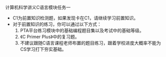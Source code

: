 计算机科学讲义C语言模块任务一

- C1为前置知识检测题，如果发现卡在C1，请继续学习前置知识。
- 对于前置知识的练习，你可以通过以下方式：
  1. PTA平台练习模块中的基础编程题目集以及考试中的基础等级。
  2. 《C Primer Plus》中的复习题。
  3. 不建议跟随C语言课程老师布置的题目练习，跟着学校进度大概率不能为CS学习打下夯实基础。
